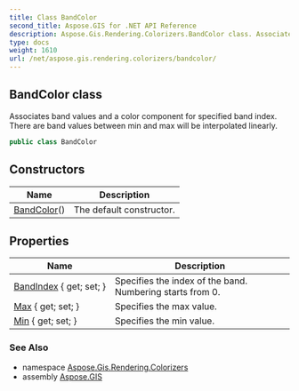 ```yaml
---
title: Class BandColor
second_title: Aspose.GIS for .NET API Reference
description: Aspose.Gis.Rendering.Colorizers.BandColor class. Associates band values and a color component for specified band index. There are band values between min and max will be interpolated linearly
type: docs
weight: 1610
url: /net/aspose.gis.rendering.colorizers/bandcolor/
---
```

## BandColor class

Associates band values and a color component for specified band index. There are band values between min and max will be interpolated linearly.

```csharp
public class BandColor
```

## Constructors

| Name | Description |
| --- | --- |
| [BandColor](bandcolor/)() | The default constructor. |

## Properties

| Name | Description |
| --- | --- |
| [BandIndex](../../aspose.gis.rendering.colorizers/bandcolor/bandindex/) { get; set; } | Specifies the index of the band. Numbering starts from 0. |
| [Max](../../aspose.gis.rendering.colorizers/bandcolor/max/) { get; set; } | Specifies the max value. |
| [Min](../../aspose.gis.rendering.colorizers/bandcolor/min/) { get; set; } | Specifies the min value. |

### See Also

* namespace [Aspose.Gis.Rendering.Colorizers](../../aspose.gis.rendering.colorizers/)
* assembly [Aspose.GIS](../../)


